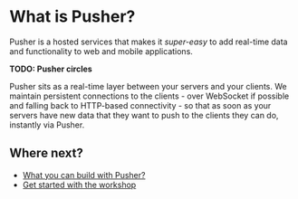 # What is Pusher?

Pusher is a hosted services that makes it *super-easy* to add real-time data and functionality to web and mobile applications.

**TODO: Pusher circles**

Pusher sits as a real-time layer between your servers and your clients. We maintain persistent connections to the clients - over WebSocket if possible and falling back to HTTP-based connectivity - so that as soon as your servers have new data that they want to push to the clients they can do, instantly via Pusher.

## Where next?

* [What you can build with Pusher?](./pusher-use-cases.md)
* [Get started with the workshop](../getting-started/README.md)

